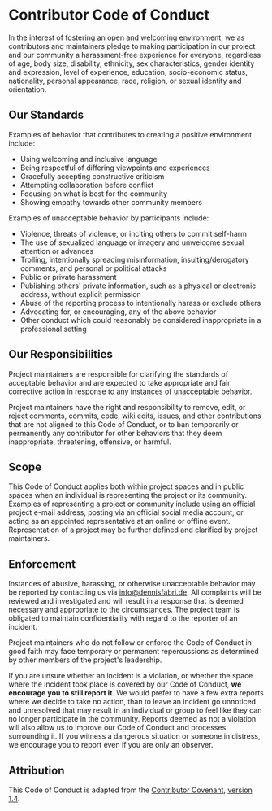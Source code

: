 # Contributor Code of Conduct

In the interest of fostering an open and welcoming environment, 
we as contributors and maintainers pledge to making participation 
in our project and our community a harassment-free experience for everyone, 
regardless of age, body size, disability, ethnicity, sex characteristics, 
gender identity and expression, level of experience, education, socio-economic status, 
nationality, personal appearance, race, religion, or sexual identity and orientation.

## Our Standards

Examples of behavior that contributes to creating a positive environment include:

- Using welcoming and inclusive language
- Being respectful of differing viewpoints and experiences
- Gracefully accepting constructive criticism
- Attempting collaboration before conflict
- Focusing on what is best for the community
- Showing empathy towards other community members

Examples of unacceptable behavior by participants include:

- Violence, threats of violence, or inciting others to commit self-harm
- The use of sexualized language or imagery and unwelcome sexual attention or advances
- Trolling, intentionally spreading misinformation, insulting/derogatory comments, and personal or political attacks
- Public or private harassment
- Publishing others' private information, such as a physical or electronic address, without explicit permission
- Abuse of the reporting process to intentionally harass or exclude others
- Advocating for, or encouraging, any of the above behavior
- Other conduct which could reasonably be considered inappropriate in a professional setting

## Our Responsibilities

Project maintainers are responsible for clarifying the standards of acceptable behavior 
and are expected to take appropriate and fair corrective action in response to any instances 
of unacceptable behavior.

Project maintainers have the right and responsibility to remove, edit, or reject comments, 
commits, code, wiki edits, issues, and other contributions that are not aligned to this 
Code of Conduct, or to ban temporarily or permanently any contributor for other behaviors 
that they deem inappropriate, threatening, offensive, or harmful.

## Scope

This Code of Conduct applies both within project spaces and in public spaces 
when an individual is representing the project or its community. 
Examples of representing a project or community include using an official project e-mail address,
posting via an official social media account, 
or acting as an appointed representative at an online or offline event. 
Representation of a project may be further defined and clarified by project maintainers.

## Enforcement

Instances of abusive, harassing, or otherwise unacceptable behavior may be reported 
by contacting us via [info@dennisfabri.de](mailto:info@dennisfabri.de). 
All complaints will be reviewed and investigated and will result in a response 
that is deemed necessary and appropriate to the circumstances. 
The project team is obligated to maintain confidentiality 
with regard to the reporter of an incident.

Project maintainers who do not follow or enforce the Code of Conduct 
in good faith may face temporary or permanent repercussions as determined 
by other members of the project's leadership.

If you are unsure whether an incident is a violation, 
or whether the space where the incident took place is covered by our Code of Conduct, 
**we encourage you to still report it**. We would prefer to have a few extra reports 
where we decide to take no action, than to leave an incident go unnoticed and unresolved 
that may result in an individual or group to feel like they can no longer participate 
in the community. Reports deemed as not a violation will also allow us to improve our 
Code of Conduct and processes surrounding it. If you witness a dangerous situation or 
someone in distress, we encourage you to report even if you are only an observer.

## Attribution

This Code of Conduct is adapted from the 
[Contributor Covenant](https://www.contributor-covenant.org/), 
[version 1.4](https://www.contributor-covenant.org/version/1/4/code-of-conduct.html).
